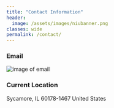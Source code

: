 ```yaml
---
title: "Contact Information"
header:
  image: /assets/images/niubanner.png
classes: wide
permalink: /contact/
---
```




### Email  
![image of email]({{site.baseurl}}/assets/images/EMAIL.png)


### Current Location

Sycamore, IL 60178-1467 
United States
